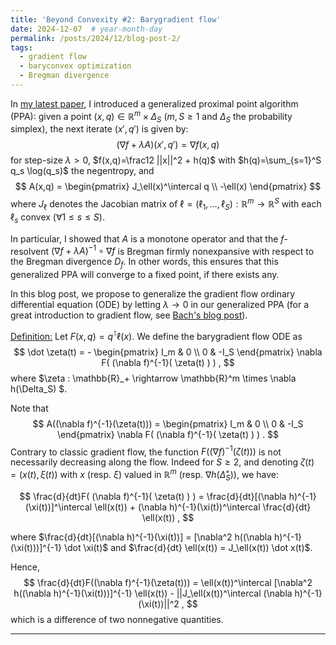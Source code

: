 ```yaml
---
title: 'Beyond Convexity #2: Barygradient flow'
date: 2024-12-07  # year-month-day
permalink: /posts/2024/12/blog-post-2/
tags:
  - gradient flow
  - baryconvex optimization
  - Bregman divergence
---
```


In [my latest paper](https://arxiv.org/pdf/2411.00928), I introduced a generalized proximal point algorithm (PPA): given a point $(x,q) \in \mathbb{R}^m \times \Delta_S$ ($m,S \ge 1$ and $\Delta_S$ the probability simplex), the next iterate $(x',q')$ is given by:
$$
( \nabla f + \lambda A )(x',q') = \nabla f(x,q)
$$
for step-size $\lambda>0$, $f(x,q)=\frac12 ||x||^2 + h(q)$ with $h(q)=\sum_{s=1}^S q_s \log(q_s)$ the negentropy, and
$$
A(x,q) = \begin{pmatrix}
J_\ell(x)^\intercal q \\
-\ell(x)
\end{pmatrix}
$$
where $J_\ell$ denotes the Jacobian matrix of $\ell=(\ell_1,\dots,\ell_S):\mathbb{R}^m \rightarrow \mathbb{R}^S$ with each $\ell_s$ convex ($\forall 1\le s \le S$).

In particular, I showed that $A$ is a monotone operator and that the $f$-resolvent $(\nabla f + \lambda A)^{-1} \circ \nabla f$ is Bregman firmly nonexpansive with respect to the Bregman divergence $D_f$.
In other words, this ensures that this generalized PPA will converge to a fixed point, if there exists any.

In this blog post, we propose to generalize the gradient flow ordinary differential equation (ODE) by letting $\lambda \rightarrow 0$ in our generalized PPA (for a great introduction to gradient flow, see [Bach's blog post](https://francisbach.com/gradient-flows/)).

<u>Definition:</u> Let $F(x,q) = q^\intercal \ell(x)$. We define the barygradient flow ODE as
$$
\dot \zeta(t) = - \begin{pmatrix}
I_m & 0 \\
0 & -I_S
\end{pmatrix} \nabla F( (\nabla f)^{-1}( \zeta(t) ) ) ,
$$
where $\zeta : \mathbb{R}_+ \rightarrow \mathbb{R}^m \times \nabla h(\Delta_S) $.

Note that 
$$
A((\nabla f)^{-1}(\zeta(t))) =
\begin{pmatrix}
I_m & 0 \\
0 & -I_S
\end{pmatrix} \nabla F( (\nabla f)^{-1}( \zeta(t) ) ) .
$$
Contrary to classic gradient flow, the function $F((\nabla f)^{-1}(\zeta(t)))$ is not necessarily decreasing along the flow.
Indeed for $S\ge 2$, and denoting $\zeta(t)=(x(t), \xi(t))$ with $x$ (resp. $\xi$) valued in $\mathbb{R}^m$ (resp. $\nabla h(\mathring \Delta_S )$), we have:

$$
\frac{d}{dt}F( (\nabla f)^{-1}( \zeta(t) ) ) = \frac{d}{dt}[(\nabla h)^{-1}(\xi(t))]^\intercal \ell(x(t)) + (\nabla h)^{-1}(\xi(t))^\intercal \frac{d}{dt} \ell(x(t)) ,
$$

where $\frac{d}{dt}[(\nabla h)^{-1}(\xi(t))] = [\nabla^2 h((\nabla h)^{-1}(\xi(t)))]^{-1} \dot \xi(t)$
and $\frac{d}{dt} \ell(x(t)) = J_\ell(x(t)) \dot x(t)$.

Hence,
$$
\frac{d}{dt}F((\nabla f)^{-1}(\zeta(t))) = \ell(x(t))^\intercal [\nabla^2 h((\nabla h)^{-1}(\xi(t)))]^{-1} \ell(x(t)) - ||J_\ell(x(t))^\intercal (\nabla h)^{-1}(\xi(t))||^2 ,
$$
which is a difference of two nonnegative quantities.

------
